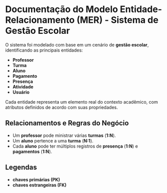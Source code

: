 # Documentação do Modelo Entidade-Relacionamento (MER) - Sistema de Gestão Escolar

O sistema foi modelado com base em um cenário de **gestão escolar**, identificando as principais entidades:

- **Professor**
- **Turma**
- **Aluno**
- **Pagamento**
- **Presença**
- **Atividade**
- **Usuário**

Cada entidade representa um elemento real do contexto acadêmico, com atributos definidos de acordo com suas propriedades.

## Relacionamentos e Regras do Negócio

- Um **professor** pode ministrar várias **turmas** (**1:N**).
- Um **aluno** pertence a uma **turma** (**N:1**).
- Cada **aluno** pode ter múltiplos registros de **presença** (**1:N**) e **pagamentos** (**1:N**).

## Legendas

- **chaves primárias (PK)**
- **chaves estrangeiras (FK)**
